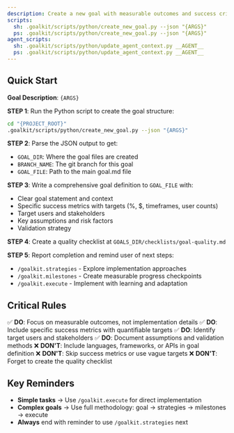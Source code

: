 ```yaml
---
description: Create a new goal with measurable outcomes and success criteria. This command ensures proper goal-driven development methodology.
scripts:
  sh: .goalkit/scripts/python/create_new_goal.py --json "{ARGS}"
  ps: .goalkit/scripts/python/create_new_goal.py --json "{ARGS}"
agent_scripts:
  sh: .goalkit/scripts/python/update_agent_context.py __AGENT__
  ps: .goalkit/scripts/python/update_agent_context.py __AGENT__
---
```


## Quick Start

**Goal Description**: `{ARGS}`

**STEP 1**: Run the Python script to create the goal structure:
```bash
cd "{PROJECT_ROOT}"
.goalkit/scripts/python/create_new_goal.py --json "{ARGS}"
```

**STEP 2**: Parse the JSON output to get:
- `GOAL_DIR`: Where the goal files are created
- `BRANCH_NAME`: The git branch for this goal
- `GOAL_FILE`: Path to the main goal.md file

**STEP 3**: Write a comprehensive goal definition to `GOAL_FILE` with:
- Clear goal statement and context
- Specific success metrics with targets (%, $, timeframes, user counts)
- Target users and stakeholders
- Key assumptions and risk factors
- Validation strategy

**STEP 4**: Create a quality checklist at `GOALS_DIR/checklists/goal-quality.md`

**STEP 5**: Report completion and remind user of next steps:
- `/goalkit.strategies` - Explore implementation approaches
- `/goalkit.milestones` - Create measurable progress checkpoints
- `/goalkit.execute` - Implement with learning and adaptation

## Critical Rules

✅ **DO**: Focus on measurable outcomes, not implementation details
✅ **DO**: Include specific success metrics with quantifiable targets
✅ **DO**: Identify target users and stakeholders
✅ **DO**: Document assumptions and validation methods
❌ **DON'T**: Include languages, frameworks, or APIs in goal definition
❌ **DON'T**: Skip success metrics or use vague targets
❌ **DON'T**: Forget to create the quality checklist

## Key Reminders

- **Simple tasks** → Use `/goalkit.execute` for direct implementation
- **Complex goals** → Use full methodology: goal → strategies → milestones → execute
- **Always** end with reminder to use `/goalkit.strategies` next